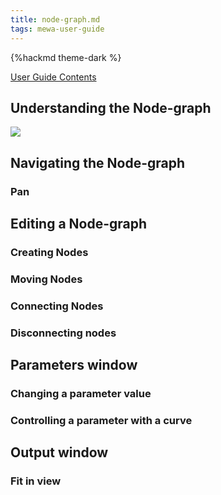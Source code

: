 ```yaml
---
title: node-graph.md
tags: mewa-user-guide
---
```


{%hackmd theme-dark %}

[User Guide Contents](https://hackmd.io/@k--5gSDXTFSeySUer_0emQ/BJEudBf-F)

## Understanding the Node-graph

![](https://upload.wikimedia.org/wikipedia/commons/9/93/NodeGraphScreenshot.png)


## Navigating the Node-graph

### Pan
## Editing a Node-graph
### Creating Nodes
### Moving Nodes
### Connecting Nodes
### Disconnecting nodes

## Parameters window

### Changing a parameter value

### Controlling a parameter with a curve

## Output window
### Fit in view

